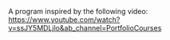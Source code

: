 A program inspired by the following video:
https://www.youtube.com/watch?v=ssJY5MDLjlo&ab_channel=PortfolioCourses
